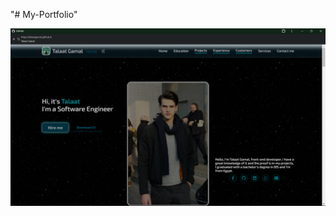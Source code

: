 "# My-Portfolio" 

<div align="center">
  <img src="https://raw.githubusercontent.com/TalaatGamal/My-Portfolio/refs/heads/main/images/vr-1.png"  />
</div>
